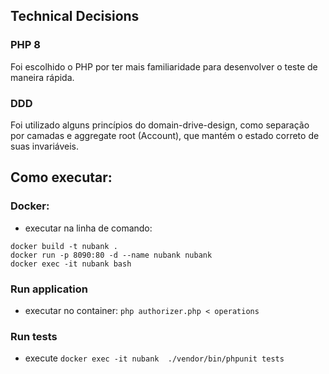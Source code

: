 
## Technical Decisions
### PHP 8
Foi escolhido o PHP por ter mais familiaridade para desenvolver o teste de maneira rápida.

### DDD
Foi utilizado alguns princípios do domain-drive-design, como separação por camadas e aggregate root (Account), que mantém o estado correto de suas invariáveis.

## Como executar:
### Docker:
- executar na linha de comando: 

```
docker build -t nubank .
docker run -p 8090:80 -d --name nubank nubank
docker exec -it nubank bash
```
  
### Run application
- executar no container: `php authorizer.php < operations`

### Run tests 
- execute `docker exec -it nubank  ./vendor/bin/phpunit tests`
